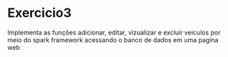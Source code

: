 # Exercicio3

Implementa as funções adicionar, editar, vizualizar e excluir veiculos por meio do spark framework acessando o banco de dados em uma pagina web
